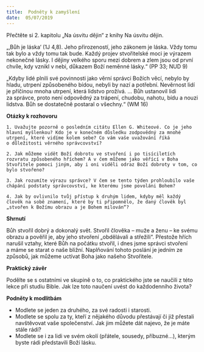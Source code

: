 ```yaml
---
title:  Podněty k zamyšlení
date:  05/07/2019
---
```


Přečtěte si 2. kapitolu „Na úsvitu dějin“ z knihy Na úsvitu dějin.

„‚Bůh je láska‘ (1J 4,8). Jeho přirozeností, jeho zákonem je láska. Vždy tomu tak bylo a vždy tomu tak bude. Každý projev stvořitelské moci je výrazem nekonečné lásky. I dějiny velkého sporu mezi dobrem a zlem jsou od první chvíle, kdy vznikl v nebi, důkazem Boží neměnné lásky.“ (PP 33; NUD 9)

„Kdyby lidé plnili své povinnosti jako věrní správci Božích věcí, nebylo by hladu, utrpení způsobeného bídou, nebyli by nazí a potřební. Nevěrnost lidí je příčinou mnoha utrpení, která lidstvo prožívá. ... Bůh ustanovil lidi za správce, proto není odpovědný za trápení, chudobu, nahotu, bídu a nouzi lidstva. Bůh se dostatečně postaral o všechny.“ (WM 16)

**Otázky k rozhovoru**

`1.	Uvažujte pozorně o posledním citátu Ellen G. Whiteové. Co je jeho hlavní myšlenkou? Kdo je v konečném důsledku zodpovědný za mnohé utrpení, které vidíme kolem sebe? Co vám vaše uvažování říká o důležitosti věrného správcovství?`

`2.	Jak můžeme vidět Boží dobrotu ve stvoření i po tisíciletích rozvratu způsobeného hříchem? A v čem můžeme jako věřící v Boha Stvořitele pomoci jiným, aby i oni viděli odraz Boží dobroty v tom, co bylo stvořeno?`

`3.	Jak rozumíte výrazu správce? V čem se tento týden prohloubilo vaše chápání podstaty správcovství, ke kterému jsme povoláni Bohem?`

`4.	Jak by ovlivnilo tvůj přístup k druhým lidem, kdyby měl každý člověk na sobě znamení, které by ti připomnělo, že daný člověk byl „stvořen k Božímu obrazu a je Bohem milován“?`

**Shrnutí**

Bůh stvořil dobrý a dokonalý svět. Stvořil člověka – muže a ženu – ke svému obrazu a pověřil je, aby jeho stvoření „obdělávali a střežili“. Přestože hřích narušil vztahy, které Bůh na počátku stvořil, i dnes jsme správci stvoření a máme se starat o naše bližní. Naplňování tohoto poslání je jedním ze způsobů, jak můžeme uctívat Boha jako našeho Stvořitele.

**Praktický závěr**

Podělte se s ostatními ve skupině o to, co praktického jste se naučili z této lekce při studiu Bible. Jak lze toto naučení uvést do každodenního života?

**Podněty k modlitbám**

- Modlete se jeden za druhého, za své radosti i starosti.
- Modlete se spolu za ty, kteří z nějakého důvodu přestávají či již přestali navštěvovat vaše společenství. Jak jim můžete dát najevo, že je máte stále rádi?
- Modlete se i za lidi ve svém okolí (přátele, sousedy, příbuzné…), kterým byste rádi představili Boží lásku.